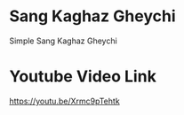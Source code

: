 # Sang Kaghaz Gheychi
Simple Sang Kaghaz Gheychi


# Youtube Video Link
https://youtu.be/Xrmc9pTehtk

